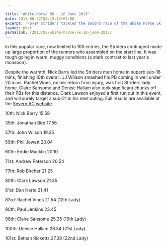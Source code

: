 ```yaml
---

title: 'White Horse 5k - 18 June 2013'
date: 2013-06-22T08:15:12+01:00
excerpt: '<p>14 Striders tackled the second race of the White Horse 5k Summer Series at Sandhurst on 18 June 2013.</p>'
layout: post
permalink: /2013/06/white-horse-5k-18-june-2013/
---
```

In this popular race, now limited to 100 entries, the Striders contingent made up large proportion of the runners who assembled on the start line. It was tough going in warm, muggy conditions (a stark contrast to last year's monsoon).

Despite the warmth, Nick Barry led the Striders men home in superb sub-16 mins, finishing 10th overall. JJ Willson smashed his PB coming in well under 20 mins. Rachel Vines, on her return from injury, was first Striders lady home. Claire Sansome and Denise Hallam also took significant chunks off their PBs for this distance. Clark Lawson enjoyed a first run out in this event, and will surely target a sub-21 in his next outing. Full results are available at the <a href="http://www.severnathletic.org.uk/white-horse-5k-june-results/" target="_blank" rel="nofollow">Severn AC website</a>.

10th: Nick Barry 15.58

35th: Jonathan Bird 17.56

57th: John Wilson 19.35

59th: Phil Jowett 20.04

60th: Eddie Macklin 20.10

71st: Andrew Paterson 20.54

77th: Rob Bircher 21.25

80th: Clark Lawson 21.35

81st: Dan Harte 21.41

83rd: Rachel Vines 21.54 (12th Lady)

90th: Paul Jenkins 23.45

98th: Claire Sansome 25.35 (19th Lady)

100th: Denise Hallam 26.34 (21st Lady)

101st: Bethan Ricketts 27.38 (22nd Lady)</p>